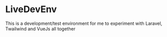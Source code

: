 # LiveDevEnv
This is a development/test environment for me to experiment with Laravel, Twailwind and VueJs all together
